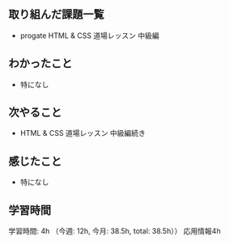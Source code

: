 ## 取り組んだ課題一覧
- progate HTML & CSS 道場レッスン 中級編
## わかったこと
- 特になし
## 次やること
- HTML & CSS 道場レッスン 中級編続き
## 感じたこと
- 特になし
## 学習時間
学習時間: 4h （今週: 12h, 今月: 38.5h, total: 38.5h））
応用情報4h
